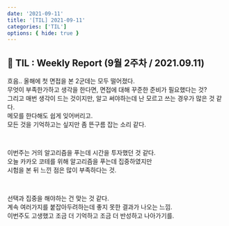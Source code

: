 ```yaml
---
date: '2021-09-11'
title: '[TIL] 2021-09-11'
categories: ['TIL']
options: { hide: true }
---
```


## 🚀 TIL : Weekly Report (9월 2주차 / 2021.09.11)

흐음.. 올해에 첫 면접을 본 2군데는 모두 떨어졌다.  
무엇이 부족한가하고 생각을 한다면, 면접에 대해 꾸준한 준비가 필요했다는 것?  
그리고 매번 생각이 드는 것이지만, 알고 써야하는데 난 모르고 쓰는 경우가 많은 것 같다.  
메모를 한다해도 쉽게 잊어버리고.  
모든 것을 기억하고는 싶지만 좀 뜬구름 잡는 소리 같다.  

<br/>

이번주는 거의 알고리즘을 푸는데 시간을 투자했던 것 같다.  
오늘 카카오 코테를 위해 알고리즘을 푸는데 집중하였지만  
시험을 본 뒤 느낀 점은 많이 부족하다는 것.  

<br/>

선택과 집중을 해야하는 건 맞는 것 같다.  
계속 여러가지를 붙잡아두려하는데 좋지 못한 결과가 나오는 느낌.  
이번주도 고생했고 조금 더 기억하고 조금 더 반성하고 나아가기를.  